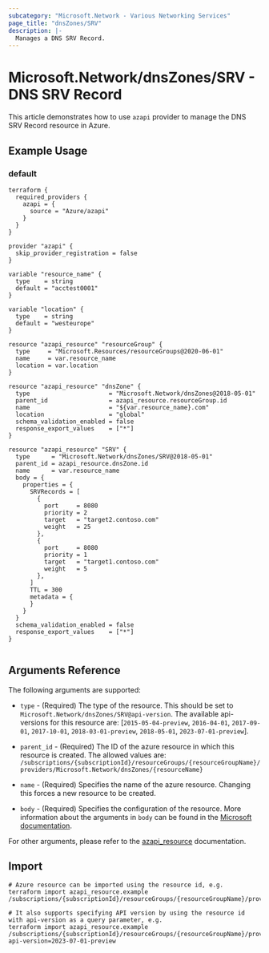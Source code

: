 ```yaml
---
subcategory: "Microsoft.Network - Various Networking Services"
page_title: "dnsZones/SRV"
description: |-
  Manages a DNS SRV Record.
---
```


# Microsoft.Network/dnsZones/SRV - DNS SRV Record

This article demonstrates how to use `azapi` provider to manage the DNS SRV Record resource in Azure.



## Example Usage

### default

```hcl
terraform {
  required_providers {
    azapi = {
      source = "Azure/azapi"
    }
  }
}

provider "azapi" {
  skip_provider_registration = false
}

variable "resource_name" {
  type    = string
  default = "acctest0001"
}

variable "location" {
  type    = string
  default = "westeurope"
}

resource "azapi_resource" "resourceGroup" {
  type     = "Microsoft.Resources/resourceGroups@2020-06-01"
  name     = var.resource_name
  location = var.location
}

resource "azapi_resource" "dnsZone" {
  type                      = "Microsoft.Network/dnsZones@2018-05-01"
  parent_id                 = azapi_resource.resourceGroup.id
  name                      = "${var.resource_name}.com"
  location                  = "global"
  schema_validation_enabled = false
  response_export_values    = ["*"]
}

resource "azapi_resource" "SRV" {
  type      = "Microsoft.Network/dnsZones/SRV@2018-05-01"
  parent_id = azapi_resource.dnsZone.id
  name      = var.resource_name
  body = {
    properties = {
      SRVRecords = [
        {
          port     = 8080
          priority = 2
          target   = "target2.contoso.com"
          weight   = 25
        },
        {
          port     = 8080
          priority = 1
          target   = "target1.contoso.com"
          weight   = 5
        },
      ]
      TTL = 300
      metadata = {
      }
    }
  }
  schema_validation_enabled = false
  response_export_values    = ["*"]
}


```



## Arguments Reference

The following arguments are supported:

* `type` - (Required) The type of the resource. This should be set to `Microsoft.Network/dnsZones/SRV@api-version`. The available api-versions for this resource are: [`2015-05-04-preview`, `2016-04-01`, `2017-09-01`, `2017-10-01`, `2018-03-01-preview`, `2018-05-01`, `2023-07-01-preview`].

* `parent_id` - (Required) The ID of the azure resource in which this resource is created. The allowed values are:  
  `/subscriptions/{subscriptionId}/resourceGroups/{resourceGroupName}/providers/Microsoft.Network/dnsZones/{resourceName}`

* `name` - (Required) Specifies the name of the azure resource. Changing this forces a new resource to be created.

* `body` - (Required) Specifies the configuration of the resource. More information about the arguments in `body` can be found in the [Microsoft documentation](https://learn.microsoft.com/en-us/azure/templates/Microsoft.Network/dnsZones/SRV?pivots=deployment-language-terraform).

For other arguments, please refer to the [azapi_resource](https://registry.terraform.io/providers/Azure/azapi/latest/docs/resources/resource) documentation.

## Import

 ```shell
 # Azure resource can be imported using the resource id, e.g.
 terraform import azapi_resource.example /subscriptions/{subscriptionId}/resourceGroups/{resourceGroupName}/providers/Microsoft.Network/dnsZones/{resourceName}/SRV/{resourceName}
 
 # It also supports specifying API version by using the resource id with api-version as a query parameter, e.g.
 terraform import azapi_resource.example /subscriptions/{subscriptionId}/resourceGroups/{resourceGroupName}/providers/Microsoft.Network/dnsZones/{resourceName}/SRV/{resourceName}?api-version=2023-07-01-preview
 ```
